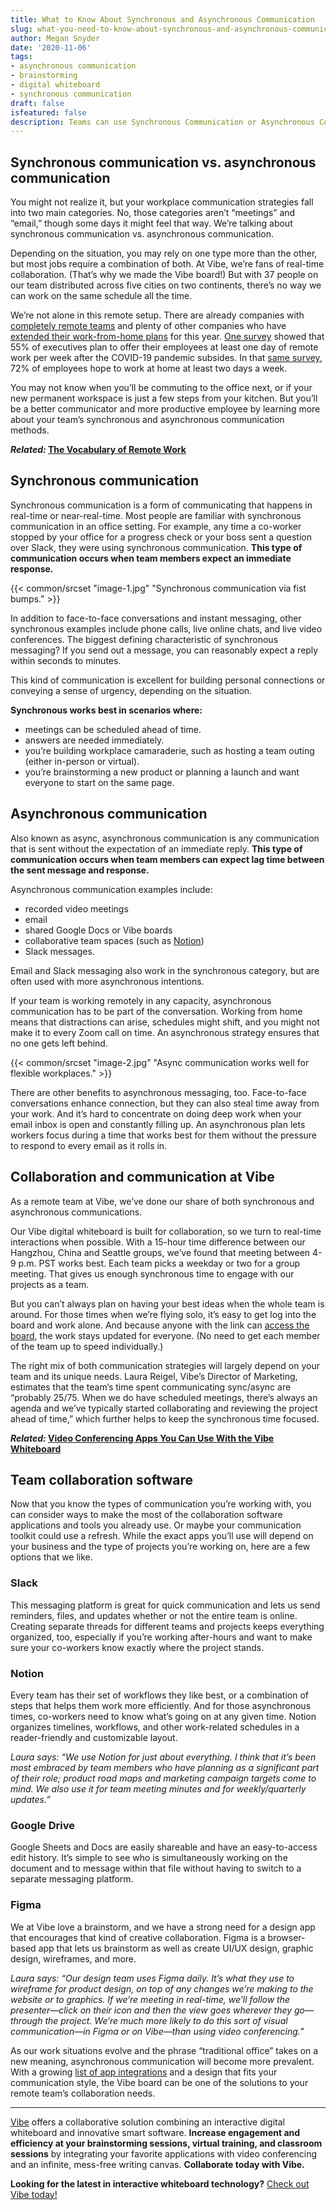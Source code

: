 ```yaml
---
title: What to Know About Synchronous and Asynchronous Communication
slug: what-you-need-to-know-about-synchronous-and-asynchronous-communication
author: Megan Snyder
date: '2020-11-06'
tags:
- asynchronous communication
- brainstorming
- digital whiteboard
- synchronous communication
draft: false
isfeatured: false
description: Teams can use Synchronous Communication or Asynchronous Communication for group collaboration.
---
```


## Synchronous communication vs. asynchronous communication

You might not realize it, but your workplace communication strategies fall into two main categories. No, those categories aren’t “meetings” and “email,” though some days it might feel that way. We’re talking about synchronous communication vs. asynchronous communication.

Depending on the situation, you may rely on one type more than the other, but most jobs require a combination of both. At Vibe, we’re fans of real-time collaboration. (That’s why we made the Vibe board!) But with 37 people on our team distributed across five cities on two continents, there’s no way we can work on the same schedule all the time.

We’re not alone in this remote setup. There are already companies with [completely remote teams](https://www.flexjobs.com/blog/post/25-virtual-companies-that-thrive-on-remote-work-v2/) and plenty of other companies who have [extended their work-from-home plans](https://www.flexjobs.com/blog/post/companies-switching-remote-work-long-term/) for this year. [One survey](https://www.pwc.com/us/en/library/covid-19/us-remote-work-survey.html) showed that 55% of executives plan to offer their employees at least one day of remote work per week after the COVID-19 pandemic subsides. In that [same survey](https://www.pwc.com/us/en/library/covid-19/us-remote-work-survey.html), 72% of employees hope to work at home at least two days a week.

You may not know when you’ll be commuting to the office next, or if your new permanent workspace is just a few steps from your kitchen. But you’ll be a better communicator and more productive employee by learning more about your team’s synchronous and asynchronous communication methods.

***Related:* [The Vocabulary of Remote Work](https://vibe.us/blog/the-vocabulary-of-remote-work/)**

## Synchronous communication

Synchronous communication is a form of communicating that happens in real-time or near-real-time. Most people are familiar with synchronous communication in an office setting. For example, any time a co-worker stopped by your office for a progress check or your boss sent a question over Slack, they were using synchronous communication. **This type of communication occurs when team members expect an immediate response.**

{{< common/srcset "image-1.jpg" "Synchronous communication via fist bumps." >}}

In addition to face-to-face conversations and instant messaging, other synchronous examples include phone calls, live online chats, and live video conferences. The biggest defining characteristic of synchronous messaging? If you send out a message, you can reasonably expect a reply within seconds to minutes.

This kind of communication is excellent for building personal connections or conveying a sense of urgency, depending on the situation.

**Synchronous works best in scenarios where:**


- meetings can be scheduled ahead of time.
- answers are needed immediately.
- you’re building workplace camaraderie, such as hosting a team outing (either in-person or virtual).
- you’re brainstorming a new product or planning a launch and want everyone to start on the same page.

## Asynchronous communication

Also known as async, asynchronous communication is any communication that is sent without the expectation of an immediate reply. **This type of communication occurs when team members can expect lag time between the sent message and response.**

Asynchronous communication examples include:


- recorded video meetings
- email
- shared Google Docs or Vibe boards
- collaborative team spaces (such as [Notion](https://www.notion.so/product))
- Slack messages.

Email and Slack messaging also work in the synchronous category, but are often used with more asynchronous intentions.

If your team is working remotely in any capacity, asynchronous communication has to be part of the conversation. Working from home means that distractions can arise, schedules might shift, and you might not make it to every Zoom call on time. An asynchronous strategy ensures that no one gets left behind.

{{< common/srcset "image-2.jpg" "Async communication works well for flexible workplaces." >}}

There are other benefits to asynchronous messaging, too. Face-to-face conversations enhance connection, but they can also steal time away from your work. And it’s hard to concentrate on doing deep work when your email inbox is open and constantly filling up. An asynchronous plan lets workers focus during a time that works best for them without the pressure to respond to every email as it rolls in.

## Collaboration and communication at Vibe

As a remote team at Vibe, we’ve done our share of both synchronous and asynchronous communications.

Our Vibe digital whiteboard is built for collaboration, so we turn to real-time interactions when possible. With a 15-hour time difference between our Hangzhou, China and Seattle groups, we’ve found that meeting between 4-9 p.m. PST works best. Each team picks a weekday or two for a group meeting. That gives us enough synchronous time to engage with our projects as a team.

But you can’t always plan on having your best ideas when the whole team is around. For those times when we’re flying solo, it’s easy to get log into the board and work alone. And because anyone with the link can [access the board](https://youtu.be/j3fxzVYUCvk), the work stays updated for everyone. (No need to get each member of the team up to speed individually.)

The right mix of both communication strategies will largely depend on your team and its unique needs. Laura Reigel, Vibe’s Director of Marketing, estimates that the team’s time spent communicating sync/async are “probably 25/75. When we do have scheduled meetings, there’s always an agenda and we’ve typically started collaborating and reviewing the project ahead of time,” which further helps to keep the synchronous time focused.

***Related:* [Video Conferencing Apps You Can Use With the Vibe Whiteboard](https://vibe.us/blog/video-conferencing-apps-with-whiteboard/)**

## Team collaboration software

Now that you know the types of communication you’re working with, you can consider ways to make the most of the collaboration software applications and tools you already use. Or maybe your communication toolkit could use a refresh. While the exact apps you’ll use will depend on your business and the type of projects you’re working on, here are a few options that we like.

### Slack

This messaging platform is great for quick communication and lets us send reminders, files, and updates whether or not the entire team is online. Creating separate threads for different teams and projects keeps everything organized, too, especially if you’re working after-hours and want to make sure your co-workers know exactly where the project stands.

### Notion

Every team has their set of workflows they like best, or a combination of steps that helps them work more efficiently. And for those asynchronous times, co-workers need to know what’s going on at any given time. Notion organizes timelines, workflows, and other work-related schedules in a reader-friendly and customizable layout.

*Laura says: “We use Notion for just about everything. I think that it’s been most embraced by team members who have planning as a significant part of their role; product road maps and marketing campaign targets come to mind. We also use it for team meeting minutes and for weekly/quarterly updates.”*

### Google Drive

Google Sheets and Docs are easily shareable and have an easy-to-access edit history. It’s simple to see who is simultaneously working on the document and to message within that file without having to switch to a separate messaging platform.

### Figma

We at Vibe love a brainstorm, and we have a strong need for a design app that encourages that kind of creative collaboration. Figma is a browser-based app that lets us brainstorm as well as create UI/UX design, graphic design, wireframes, and more.

*Laura says: “Our design team uses Figma daily. It’s what they use to wireframe for product design, on top of any changes we’re making to the website or to graphics. If we’re meeting in real-time, we’ll follow the presenter—click on their icon and then the view goes wherever they go—through the project. We’re much more likely to do this sort of visual communication—in Figma or on Vibe—than using video conferencing.”*

As our work situations evolve and the phrase “traditional office” takes on a new meaning, asynchronous communication will become more prevalent. With a growing [list of app integrations](https://vibe.us/android-app-store/) and a design that fits your communication style, the Vibe board can be one of the solutions to your remote team’s collaboration needs.



---

[Vibe](https://vibe.us/) offers a collaborative solution combining an interactive digital whiteboard and innovative smart software. **Increase engagement and efficiency at your brainstorming sessions, virtual training, and classroom sessions** by integrating your favorite applications with video conferencing and an infinite, mess-free writing canvas. **Collaborate today with Vibe.**

**Looking for the latest in interactive whiteboard technology?** [Check out Vibe today!](https://vibe.us/order/)

